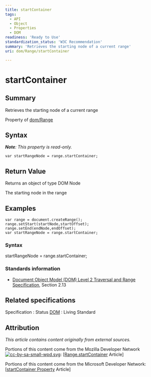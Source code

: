 ```yaml
---
title: startContainer
tags:
  - API
  - Object
  - Properties
  - DOM
readiness: 'Ready to Use'
standardization_status: 'W3C Recommendation'
summary: 'Retrieves the starting node of a current range'
uri: dom/Range/startContainer

---
```

# startContainer

## Summary

Retrieves the starting node of a current range

<span data-meta="applies_to" data-type="key">Property of <span data-type="value">[dom/Range](/dom/Range)</span></span>

## Syntax

***Note**: This property is read-only.*

``` {.js}
var startRangeNode = range.startContainer;
```

## Return Value

<span data-meta="return" data-type="key">Returns an object of type <span data-type="value">DOM Node</span></span>

The starting node in the range

## Examples

``` {.js}
var range = document.createRange();
range.setStart(startNode,startOffset);
range.setEnd(endNode,endOffset);
var startRangeNode = range.startContainer;
```

### Syntax

startRangeNode = range.startContainer;

### Standards information

-   [Document Object Model (DOM) Level 2 Traversal and Range Specification](http://go.microsoft.com/fwlink/p/?linkid=182712), Section 2.13

## Related specifications

Specification
:   Status
[DOM](http://dom.spec.whatwg.org/#dom-range-startcontainer)
:   Living Standard

## Attribution

*This article contains content originally from external sources.*

Portions of this content come from the Mozilla Developer Network [![cc-by-sa-small-wpd.svg](/assets/thumb/8/8c/cc-by-sa-small-wpd.svg/120px-cc-by-sa-small-wpd.svg.png)](http://creativecommons.org/licenses/by-sa/3.0/us/): [[Range.startContainer](https://developer.mozilla.org/en-US/docs/Web/API/Range.startContainer) Article]

Portions of this content come from the Microsoft Developer Network: [[startContainer Property](http://msdn.microsoft.com/en-us/library/ie/ff974929(v=vs.85).aspx) Article]

